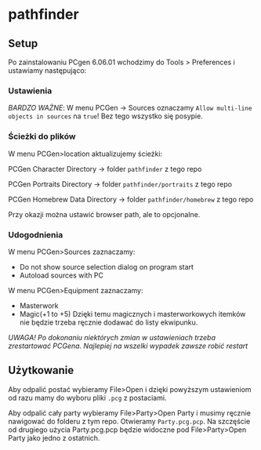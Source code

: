 # pathfinder

## Setup

Po zainstalowaniu PCgen 6.06.01 wchodzimy do Tools > Preferences i ustawiamy następująco:

### Ustawienia

*BARDZO WAŻNE*: W menu PCGen -> Sources oznaczamy `Allow multi-line objects in sources` na `true`! Bez tego wszystko się posypie.

### Ścieżki do plików

W menu PCGen>location aktualizujemy ścieżki:

PCGen Character Directory -> folder `pathfinder` z tego repo

PCGen Portraits Directory -> folder `pathfinder/portraits` z tego repo

PCGen Homebrew Data Directory -> folder `pathfinder/homebrew` z tego repo


Przy okazji można ustawić browser path, ale to opcjonalne.

### Udogodnienia
W menu PCGen>Sources zaznaczamy:
* Do not show source selection dialog on program start
* Autoload sources with PC

W menu PCGen>Equipment zaznaczamy:
* Masterwork
* Magic(+1 to +5)
Dzięki temu magicznych i masterworkowych itemków nie będzie trzeba ręcznie dodawać do listy ekwipunku.

*UWAGA! Po dokonaniu niektórych zmian w ustawieniach trzeba zrestartować PCGena. Najlepiej na wszelki wypadek zawsze robić restart*

## Użytkowanie
Aby odpalić postać wybieramy File>Open i dzięki powyższym ustawieniom od razu mamy do wyboru pliki `.pcg` z postaciami.

Aby odpalić cały party wybieramy File>Party>Open Party i musimy ręcznie nawigować do folderu z tym repo. Otwieramy `Party.pcg.pcp`. Na szczęście od drugiego użycia Party.pcg.pcp będzie widoczne pod File>Party>Open Party jako jedno z ostatnich.

